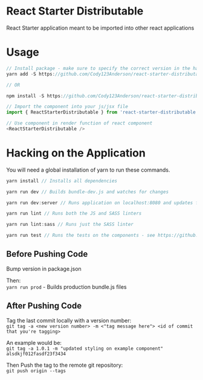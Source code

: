 # React Starter Distributable  
React Starter application meant to be imported into other react applications  

# Usage  
```javascript
// Install package - make sure to specify the correct version in the hash
yarn add -S https://github.com/Cody123Anderson/react-starter-distributable.git#1.0.0 // Yarn

// OR

npm install -S https://github.com/Cody123Anderson/react-starter-distributable.git#1.0.0 // NPM

// Import the component into your js/jsx file
import { ReactStarterDistributable } from 'react-starter-distributable';

// Use component in render function of react component
<ReactStarterDistributable />
```


# Hacking on the Application  
You will need a global installation of yarn to run these commands.  

```javascript
yarn install // Installs all dependencies

yarn run dev // Builds bundle-dev.js and watches for changes

yarn run dev:server // Runs application on localhost:8080 and updates for changes in bundle-dev.js

yarn run lint // Runs both the JS and SASS linters

yarn run lint:sass // Runs just the SASS linter

yarn run test // Runs the tests on the components - see https://github.com/producthunt/chai-enzyme for available chai-enzyme test assertions
```


## Before Pushing Code  
Bump version in package.json  

Then:  
`yarn run prod` - Builds production bundle.js files  

## After Pushing Code  
Tag the last commit locally with a version number:  
`git tag -a <new version number> -m <"tag message here"> <id of commit that you're tagging>`   

An example would be:  
`git tag -a 1.0.1 -m "updated styling on example component" alsdkjf012fasdf23f3434`  

Then Push the tag to the remote git repository:  
`git push origin --tags`  
